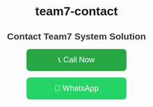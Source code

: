 # team7-contact
<!DOCTYPE html>
<html lang="en">
<head>
  <meta charset="UTF-8">
  <title>Contact Team7</title>
  <style>
    body {
      font-family: Arial, sans-serif;
      text-align: center;
      padding: 50px;
    }
    h2 {
      color: #333;
    }
    .btn {
      display: block;
      width: 200px;
      margin: 15px auto;
      padding: 15px;
      font-size: 18px;
      border: none;
      border-radius: 8px;
      cursor: pointer;
      color: white;
      text-decoration: none;
    }
    .call {
      background-color: #28a745;
    }
    .whatsapp {
      background-color: #25d366;
    }
  </style>
</head>
<body>
  <h2>Contact Team7 System Solution</h2>
  <a href="tel:9360039283" class="btn call">📞 Call Now</a>
  <a href="https://wa.me/919360039283" class="btn whatsapp">💬 WhatsApp</a>
</body>
</html>
